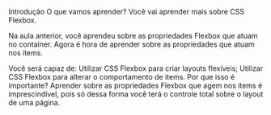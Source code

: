 Introdução
O que vamos aprender?
Você vai aprender mais sobre CSS Flexbox.

Na aula anterior, você aprendeu sobre as propriedades Flexbox que atuam no container. Agora é hora de aprender sobre as propriedades que atuam nos items.

Você será capaz de:
Utilizar CSS Flexbox para criar layouts flexíveis;
Utilizar CSS Flexbox para alterar o comportamento de items.
Por que isso é importante?
Aprender sobre as propriedades Flexbox que agem nos items é imprescindível, pois só dessa forma você terá o controle total sobre o layout de uma página.

